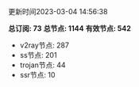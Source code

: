 更新时间2023-03-04 14:56:38

**总订阅: 73**
**总节点: 1144**
**有效节点: 542**
- v2ray节点: 287
- ss节点: 201
- trojan节点: 44
- ssr节点: 10

